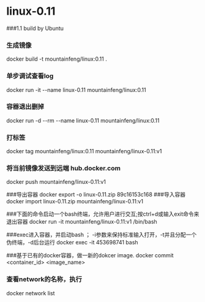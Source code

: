# linux-0.11

###1.1 build by Ubuntu

### 生成镜像
docker build -t mountainfeng/linux:0.11 .

### 单步调试查看log
docker run -it --name linux-0.11 mountainfeng/linux:0.11

### 容器退出删掉
docker run -d --rm --name linux-0.11 mountainfeng/linux:0.11


### 打标签
docker tag mountainfeng/linux:0.11 mountainfeng/linux-0.11:v1

### 将当前镜像发送到远端 hub.docker.com
docker push mountainfeng/linux-0.11:v1


###导出容器
docker export -o linux-0.11.zip 89c16153c168
###导入容器
docker import linux-0.11.zip mountainfeng/linux-0.11:v1

###下面的命令启动一个bash终端，允许用户进行交互;按ctrl+d或输入exit命令来退出容器
docker run -it mountainfeng/linux-0.11:v1 /bin/bash  

###exec进入容器，并启动bash ； -i参数来保持标准输入打开，-t并且分配一个伪终端，-d后台运行
docker exec -it 453698741 bash

###基于已有的docker容器，做一新的dokcer image.
docker commit <container_id> <image_name>

### 查看network的名称，执行 
docker network list
